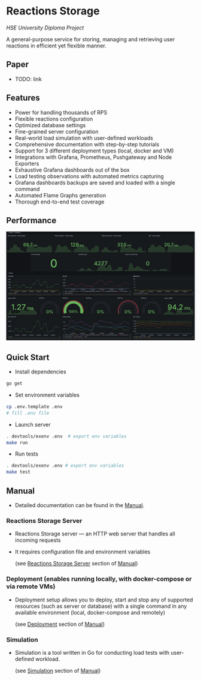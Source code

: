 # Reactions Storage

_HSE University Diploma Project_

<!-- <div align="center"> -->
A general-purpose service for storing, managing and retrieving user reactions in efficient yet flexible manner.
<!-- </div> -->

## Paper

* TODO: link

## Features

* Power for handling thousands of RPS
* Flexible reactions configuration
* Optimized database settings
* Fine-grained server configuration
* Real-world load simulation with user-defined workloads
* Comprehensive documentation with step-by-step tutorials
* Support for 3 different deployment types (local, docker and VM)
* Integrations with Grafana, Prometheus, Pushgateway and Node Exporters
* Exhaustive Grafana dashboards out of the box
* Load testing observations with automated metrics capturing
* Grafana dashboards backups are saved and loaded with a single command
* Automated Flame Graphs generation
* Thorough end-to-end test coverage

## Performance

<img src="docs/manual/assets/performance.png" alt="performance">

## Quick Start

* Install dependencies

```bash
go get
```

* Set environment variables

```bash
cp .env.template .env
# fill .env file
```

* Launch server

```bash
. devtools/exenv .env  # export env variables
make run
```

* Run tests

```bash
. devtools/exenv .env # export env variables
make test
```

## Manual

* Detailed documentation can be found in the [Manual](docs/manual/README.md).

### Reactions Storage Server

* Reactions Storage server — an HTTP web server that handles all incoming requests

* It requires configuration file and environment variables

  (see [Reactions Storage Server](docs/manual/sections/reactions_storage.md) section of [Manual](docs/manual/README.md))

### Deployment (enables running locally, with docker-compose or via remote VMs)

* Deployment setup allows you to deploy, start and stop any of supported resources (such as server or database) with a single command in any available environment (local, docker-compose and remotely)

  (see [Deployment](docs/manual/sections/deployment.md) section of [Manual](docs/manual/README.md))

### Simulation

* Simulation is a tool written in Go for conducting load tests with user-defined workload.

  (see [Simulation](docs/manual/sections/simulation.md) section of [Manual](docs/manual/README.md))
